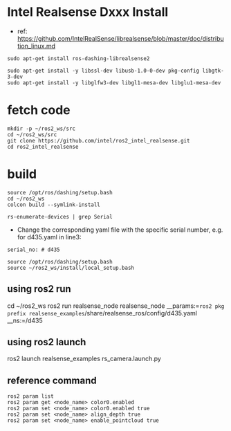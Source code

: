 
# Intel Realsense Dxxx Install
- ref: https://github.com/IntelRealSense/librealsense/blob/master/doc/distribution_linux.md

```
sudo apt-get install ros-dashing-librealsense2

sudo apt-get install -y libssl-dev libusb-1.0-0-dev pkg-config libgtk-3-dev
sudo apt-get install -y libglfw3-dev libgl1-mesa-dev libglu1-mesa-dev
```

# fetch code
```
mkdir -p ~/ros2_ws/src
cd ~/ros2_ws/src
git clone https://github.com/intel/ros2_intel_realsense.git
cd ros2_intel_realsense
```
# build
```
source /opt/ros/dashing/setup.bash
cd ~/ros2_ws
colcon build --symlink-install
```

```
rs-enumerate-devices | grep Serial
```
- Change the corresponding yaml file with the specific serial number, e.g. for d435.yaml in line3:
```
serial_no: # d435
```
```
source /opt/ros/dashing/setup.bash
source ~/ros2_ws/install/local_setup.bash
```

## using ros2 run
cd ~/ros2_ws
ros2 run realsense_node realsense_node __params:=`ros2 pkg prefix realsense_examples`/share/realsense_ros/config/d435.yaml __ns:=/d435
## using ros2 launch
ros2 launch realsense_examples rs_camera.launch.py



## reference command
```
ros2 param list
ros2 param get <node_name> color0.enabled
ros2 param set <node_name> color0.enabled true
ros2 param set <node_name> align_depth true
ros2 param set <node_name> enable_pointcloud true
```

